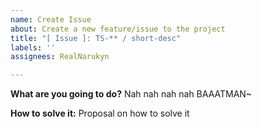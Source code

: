```yaml
---
name: Create Issue
about: Create a new feature/issue to the project
title: "[ Issue ]: TS-** / short-desc"
labels: ''
assignees: RealNarukyn

---
```


**What are you going to do?**
Nah nah nah nah BAAATMAN~

**How to solve it:**
Proposal on how to solve it
